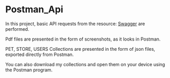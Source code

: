 # Postman_Api
In this project, basic API requests from the resource: [Swagger](https://petstore.swagger.io/) are performed.


Pdf files are presented in the form of screenshots, as it looks in Postman.


PET, STORE, USERS Collections are presented in the form of json files, exported directly from Postman.


You can also download my collections and open them on your device using the Postman program.

